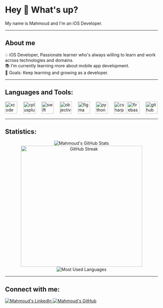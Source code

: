 <h1 align="left">Hey 👋 What's up?</h1>

<p align="left">My name is Mahmoud and I'm an iOS Developer.</p>

---

<h2 align="left">About me</h2>

<p align="left">
💡 iOS Developer, Passionate learner who's always willing to learn and work across technologies and domains.<br>
📚 I'm currently learning more about mobile app development.<br>
🎯 Goals: Keep learning and growing as a developer.
</p>

---

<h2 align="left">Languages and Tools:</h2>

<div align="left">
  <img src="https://cdn.jsdelivr.net/gh/devicons/devicon/icons/xcode/xcode-original.svg" height="40" alt="xcode logo"  />
  <img width="12" />
  <img src="https://cdn.jsdelivr.net/gh/devicons/devicon/icons/cplusplus/cplusplus-original.svg" height="40" alt="cplusplus logo"  />
  <img width="12" />
  <img src="https://cdn.jsdelivr.net/gh/devicons/devicon/icons/swift/swift-original.svg" height="40" alt="swift logo"  />
  <img width="12" />
  <img src="https://cdn.jsdelivr.net/gh/devicons/devicon/icons/objectivec/objectivec-plain.svg" height="40" alt="objectivec logo"  />
  <img width="12" />
  <img src="https://cdn.jsdelivr.net/gh/devicons/devicon/icons/figma/figma-original.svg" height="40" alt="figma logo"  />
  <img width="12" />
  <img src="https://cdn.jsdelivr.net/gh/devicons/devicon/icons/python/python-original.svg" height="40" alt="python logo"  />
  <img width="12" />
  <img src="https://cdn.jsdelivr.net/gh/devicons/devicon/icons/csharp/csharp-original.svg" height="40" alt="csharp logo"  />
  <img src="https://cdn.jsdelivr.net/gh/devicons/devicon/icons/firebase/firebase-plain.svg" height="40" alt="firebase logo"  />
  <img width="12" />
  <img src="https://cdn.jsdelivr.net/gh/devicons/devicon/icons/github/github-original.svg" height="40" alt="github logo"  />
</div>

---

<h2 align="left">Statistics:</h2>

<div align="center">
  <img src="https://github-readme-stats.vercel.app/api?username=Mahmoud810&show_icons=true&theme=radical" alt="Mahmoud's GitHub Stats" />
  <!--<img src="https://github-readme-streak-stats.herokuapp.com?user=mahmoud810&theme=radical&hide_border=true" alt="Mahmoud's GitHub Streak" /> -->
  <img src="https://streak-stats.demolab.com/?user=Mahmoud810&theme=radical&hide_border=true" alt="GitHub Streak" width="400" />
  <img src="https://github-readme-stats.vercel.app/api/top-langs/?username=Mahmoud810&layout=compact&theme=radical" alt="Most Used Languages" />
</div>

---

<h2 align="left">Connect with me:</h2>

<p align="left">
<a href="https://linkedin.com/in/mahmoud-refat-b24026235" target="_blank">
  <img src="https://img.shields.io/badge/LinkedIn-0077B5?logo=linkedin&logoColor=white" alt="Mahmoud's LinkedIn" />
</a>
<a href="https://github.com/mahmoud810" target="_blank">
  <img src="https://img.shields.io/badge/GitHub-181717?logo=github&logoColor=white" alt="Mahmoud's GitHub" />
</a>
</p>
